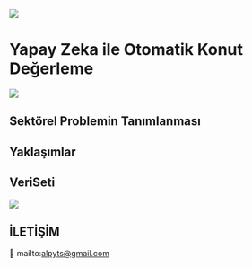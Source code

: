 
![](/images/0.png)

# Yapay Zeka ile Otomatik Konut Değerleme 



![](/images/1.png)

## Sektörel Problemin Tanımlanması
## Yaklaşımlar
## VeriSeti



![](/images/3.png)


## İLETİŞİM

:email: mailto:alpyts@gmail.com


```python

```
